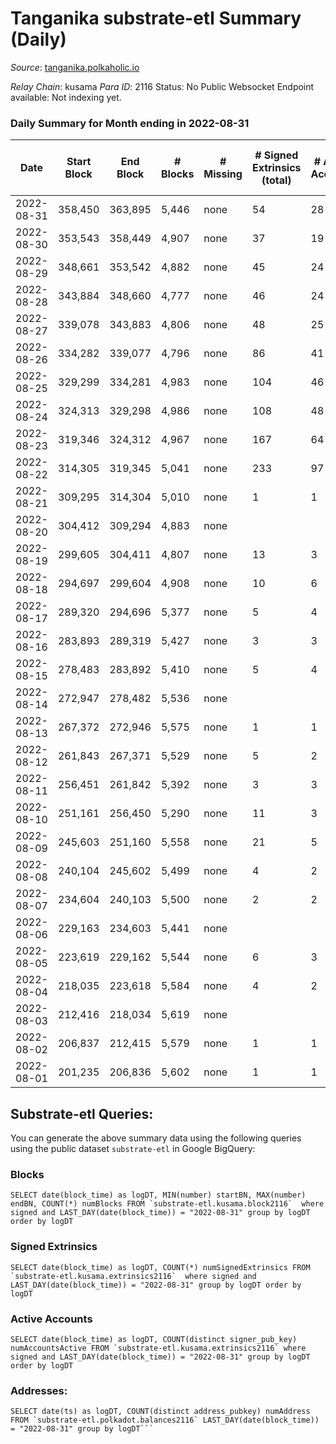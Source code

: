 # Tanganika substrate-etl Summary (Daily)

_Source_: [tanganika.polkaholic.io](https://tanganika.polkaholic.io)

*Relay Chain*: kusama
*Para ID*: 2116
Status: No Public Websocket Endpoint available: Not indexing yet.


### Daily Summary for Month ending in 2022-08-31


| Date | Start Block | End Block | # Blocks | # Missing | # Signed Extrinsics (total) | # Active Accounts | # Addresses with Balances | # Events | # Transfers | # XCM Transfers In | # XCM Transfers Out |
| ---- | ----------- | --------- | -------- | --------- | --------------------------- | ----------------- | ------------------------- | -------- | ----------- | ------------------ | ------------------- |
| 2022-08-31 | 358,450 | 363,895 | 5,446 | none | 54 | 28 | 2,617 | 11,348 | 54  |   |   |
| 2022-08-30 | 353,543 | 358,449 | 4,907 | none | 37 | 19 | 2,607 | 10,148 | 33  |   |   |
| 2022-08-29 | 348,661 | 353,542 | 4,882 | none | 45 | 24 | 2,603 | 10,154 | 45  |   |   |
| 2022-08-28 | 343,884 | 348,660 | 4,777 | none | 46 | 24 | 2,593 | 9,941 | 46  |   |   |
| 2022-08-27 | 339,078 | 343,883 | 4,806 | none | 48 | 25 | 2,587 | 10,010 | 48  |   |   |
| 2022-08-26 | 334,282 | 339,077 | 4,796 | none | 86 | 41 | 2,580 | 10,237 | 86  |   |   |
| 2022-08-25 | 329,299 | 334,281 | 4,983 | none | 104 | 46 | 2,565 | 10,726 | 102  |   |   |
| 2022-08-24 | 324,313 | 329,298 | 4,986 | none | 108 | 48 | 2,549 | 10,745 | 108  |   |   |
| 2022-08-23 | 319,346 | 324,312 | 4,967 | none | 167 | 64 | 2,536 | 11,077 | 165  |   |   |
| 2022-08-22 | 314,305 | 319,345 | 5,041 | none | 233 | 97 | 2,515 | 11,634 | 232  |   |   |
| 2022-08-21 | 309,295 | 314,304 | 5,010 | none | 1 | 1 | 2,489 | 10,130 | 1  |   |   |
| 2022-08-20 | 304,412 | 309,294 | 4,883 | none |  |  | 2,489 | 9,863 |   |   |   |
| 2022-08-19 | 299,605 | 304,411 | 4,807 | none | 13 | 3 | 2,489 | 9,792 | 13  |   |   |
| 2022-08-18 | 294,697 | 299,604 | 4,908 | none | 10 | 6 | 2,489 | 9,982 | 7  |   |   |
| 2022-08-17 | 289,320 | 294,696 | 5,377 | none | 5 | 4 | 2,487 | 10,893 | 5  |   |   |
| 2022-08-16 | 283,893 | 289,319 | 5,427 | none | 3 | 3 | 2,486 | 10,984 | 2  |   |   |
| 2022-08-15 | 278,483 | 283,892 | 5,410 | none | 5 | 4 | 2,487 | 10,964 | 4  |   |   |
| 2022-08-14 | 272,947 | 278,482 | 5,536 | none |  |  | 2,485 | 11,186 |   |   |   |
| 2022-08-13 | 267,372 | 272,946 | 5,575 | none | 1 | 1 | 2,485 | 11,267 | 1  |   |   |
| 2022-08-12 | 261,843 | 267,371 | 5,529 | none | 5 | 2 | 2,485 | 11,200 | 3  |   |   |
| 2022-08-11 | 256,451 | 261,842 | 5,392 | none | 3 | 3 | 2,485 | 10,914 | 3  |   |   |
| 2022-08-10 | 251,161 | 256,450 | 5,290 | none | 11 | 3 | 2,484 | 10,759 | 9  |   |   |
| 2022-08-09 | 245,603 | 251,160 | 5,558 | none | 21 | 5 | 2,483 | 11,360 | 18  |   |   |
| 2022-08-08 | 240,104 | 245,602 | 5,499 | none | 4 | 2 | 2,478 | 11,136 | 3  |   |   |
| 2022-08-07 | 234,604 | 240,103 | 5,500 | none | 2 | 2 | 2,477 | 11,127 | 2  |   |   |
| 2022-08-06 | 229,163 | 234,603 | 5,441 | none |  |  | 2,476 | 10,994 |   |   |   |
| 2022-08-05 | 223,619 | 229,162 | 5,544 | none | 6 | 3 | 2,476 | 11,239 | 3  |   |   |
| 2022-08-04 | 218,035 | 223,618 | 5,584 | none | 4 | 2 | 2,474 | 11,305 | 2  |   |   |
| 2022-08-03 | 212,416 | 218,034 | 5,619 | none |  |  | 2,474 | 11,353 |   |   |   |
| 2022-08-02 | 206,837 | 212,415 | 5,579 | none | 1 | 1 | 2,474 | 11,279 | 1  |   |   |
| 2022-08-01 | 201,235 | 206,836 | 5,602 | none | 1 | 1 | 2,474 | 11,328 | 1  |   |   |

## Substrate-etl Queries:
You can generate the above summary data using the following queries using the public dataset `substrate-etl` in Google BigQuery:


### Blocks
```
SELECT date(block_time) as logDT, MIN(number) startBN, MAX(number) endBN, COUNT(*) numBlocks FROM `substrate-etl.kusama.block2116`  where signed and LAST_DAY(date(block_time)) = "2022-08-31" group by logDT order by logDT
```


### Signed Extrinsics
```
SELECT date(block_time) as logDT, COUNT(*) numSignedExtrinsics FROM `substrate-etl.kusama.extrinsics2116`  where signed and LAST_DAY(date(block_time)) = "2022-08-31" group by logDT order by logDT
```


### Active Accounts
```
SELECT date(block_time) as logDT, COUNT(distinct signer_pub_key) numAccountsActive FROM `substrate-etl.kusama.extrinsics2116` where signed and LAST_DAY(date(block_time)) = "2022-08-31" group by logDT order by logDT
```


### Addresses:
```
SELECT date(ts) as logDT, COUNT(distinct address_pubkey) numAddress FROM `substrate-etl.polkadot.balances2116` LAST_DAY(date(block_time)) = "2022-08-31" group by logDT```

